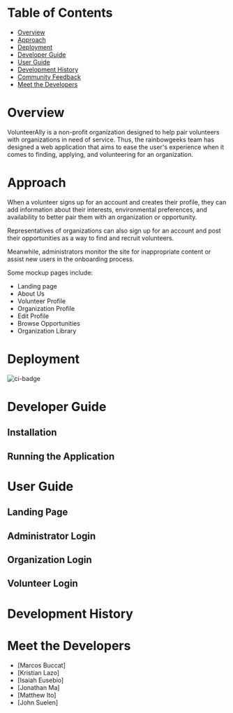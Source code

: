 # Table of Contents
- [Overview](#overview)
- [Approach](#approach)
- [Deployment](#deployment)
- [Developer Guide](#developer-guide)
- [User Guide](#user-guide)
- [Development History](#development-history)
- [Community Feedback](#community-feedback)
- [Meet the Developers](#meet-the-developers)

# Overview
VolunteerAlly is a non-profit organization designed to help pair volunteers with organizations in need of service. Thus, the rainbowgeeks team has designed a web application that aims to ease the user's experience when it comes to finding, applying, and volunteering for an organization.

# Approach
When a volunteer signs up for an account and creates their profile, they can add information about their interests, environmental preferences, and availability to better pair them with an organization or opportunity. 

Representatives of organizations can also sign up for an account and post their opportunities as a way to find and recruit volunteers.

Meanwhile, administrators monitor the site for inappropriate content or assist new users in the onboarding process.

Some mockup pages include:
- Landing page
- About Us
- Volunteer Profile
- Organization Profile
- Edit Profile
- Browse Opportunities
- Organization Library

# Deployment
![ci-badge](https://github.com/rainbowgeeks/rainbowgeeks/workflows/ci-rainbowgeeks/badge.svg)

# Developer Guide

## Installation

## Running the Application


# User Guide

## Landing Page

## Administrator Login

## Organization Login

## Volunteer Login


# Development History


# Meet the Developers

- [Marcos Buccat]
- [Kristian Lazo]
- [Isaiah Eusebio]
- [Jonathan Ma]
- [Matthew Ito]
- [John Suelen]
